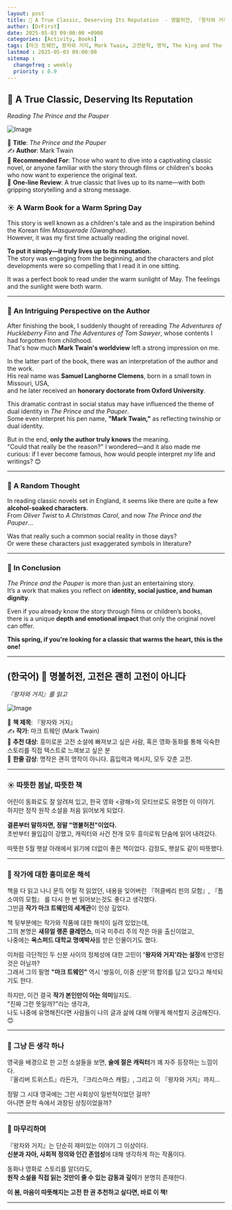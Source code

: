 ```yaml
---
layout: post
title: 📘 A True Classic, Deserving Its Reputation  - 명불허전, 『왕자와 거지』를 읽고
author: [DrFirst]
date: 2025-05-03 09:00:00 +0900
categories: [Activity, Books]
tags: [마크 트웨인, 왕자와 거지, Mark Twain, 고전문학, 명작, The king and The pauper, Samuel Langhorne Clemens, 새뮤얼 랭혼 클레먼스]
lastmod : 2025-05-03 09:00:00
sitemap :
  changefreq : weekly
  priority : 0.9
---
```



## 👑 A True Classic, Deserving Its Reputation  
_Reading *The Prince and the Pauper*_

![Image](https://github.com/user-attachments/assets/615120c5-647f-44b9-a1d7-313225a03ada)

📖 **Title**: *The Prince and the Pauper*  
✍️ **Author**: Mark Twain  
🎯 **Recommended For**: Those who want to dive into a captivating classic novel, or anyone familiar with the story through films or children's books who now want to experience the original text.  
🌟 **One-line Review**: A true classic that lives up to its name—with both gripping storytelling and a strong message.

### ☀️ A Warm Book for a Warm Spring Day

This story is well known as a children's tale and as the inspiration behind the Korean film *Masquerade (Gwanghae)*.  
However, it was my first time actually reading the original novel.  

**To put it simply—it truly lives up to its reputation.**  
The story was engaging from the beginning, and the characters and plot developments were so compelling that I read it in one sitting.  

It was a perfect book to read under the warm sunlight of May. The feelings and the sunlight were both warm.

---

### 🧠 An Intriguing Perspective on the Author

After finishing the book, I suddenly thought of rereading *The Adventures of Huckleberry Finn* and *The Adventures of Tom Sawyer*, whose contents I had forgotten from childhood.  
That's how much **Mark Twain's worldview** left a strong impression on me.  

In the latter part of the book, there was an interpretation of the author and the work.  
His real name was **Samuel Langhorne Clemens**, born in a small town in Missouri, USA,  
and he later received an **honorary doctorate from Oxford University**.

This dramatic contrast in social status may have influenced the theme of dual identity in *The Prince and the Pauper*.  
Some even interpret his pen name, **"Mark Twain,"** as reflecting twinship or dual identity.

But in the end, **only the author truly knows** the meaning.  
"Could that really be the reason?" I wondered—and it also made me curious: if I ever become famous, how would people interpret *my* life and writings? 😊

---

### 🤔 A Random Thought

In reading classic novels set in England, it seems like there are quite a few **alcohol-soaked characters**.  
From *Oliver Twist* to *A Christmas Carol*, and now *The Prince and the Pauper*…

Was that really such a common social reality in those days?  
Or were these characters just exaggerated symbols in literature?

---

### 📌 In Conclusion

*The Prince and the Pauper* is more than just an entertaining story.  
It’s a work that makes you reflect on **identity, social justice, and human dignity**.

Even if you already know the story through films or children’s books,  
there is a unique **depth and emotional impact** that only the original novel can offer.

**This spring, if you're looking for a classic that warms the heart, this is the one!**


---

## (한국어) 👑 명불허전, 고전은 괜히 고전이 아니다
_『왕자와 거지』를 읽고_

![Image](https://github.com/user-attachments/assets/615120c5-647f-44b9-a1d7-313225a03ada)

📖 **책 제목**: 『왕자와 거지』  
✍️ **작가**: 마크 트웨인 (Mark Twain)  
🎯 **추천 대상**: 흥미로운 고전 소설에 빠져보고 싶은 사람, 혹은 영화·동화를 통해 익숙한 스토리를 직접 텍스트로 느껴보고 싶은 분  
🌟 **한줄 감상**: 명작은 괜히 명작이 아니다. 흡입력과 메시지, 모두 갖춘 고전.

---

### ☀️ 따뜻한 봄날, 따뜻한 책

어린이 동화로도 잘 알려져 있고, 한국 영화 <광해>의 모티브로도 유명한 이 이야기.  
하지만 정작 원작 소설을 처음 읽어보게 되었다.  

**결론부터 말하자면, 정말 "명불허전"이었다.**  
초반부터 몰입감이 강했고, 캐릭터와 사건 전개 모두 흥미로워 단숨에 읽어 내려갔다.  

따뜻한 5월 햇살 아래에서 읽기에 더없이 좋은 책이었다. 감정도, 햇살도 같이 따뜻했다.

---

### 🧠 작가에 대한 흥미로운 해석

책을 다 읽고 나니 문득 어릴 적 읽었던, 내용을 잊어버린
『허클베리 핀의 모험』, 『톰 소여의 모험』 를 다시 한 번 읽어보는것도 좋다고 생각했다.  
그만큼 **작가 마크 트웨인의 세계관**이 인상 깊었다.  

책 뒷부분에는 작가와 작품에 대한 해석이 실려 있었는데,  
그의 본명은 **새뮤얼 랭혼 클레먼스**, 미국 미주리 주의 작은 마을 출신이었고,  
나중에는 **옥스퍼드 대학교 명예박사**를 받은 인물이기도 했다.

이처럼 극단적인 두 신분 사이의 정체성에 대한 고민이 **'왕자와 거지'라는 설정**에 반영된 것은 아닐까?  
그래서 그의 필명 **"마크 트웨인"** 역시 '쌍둥이, 이중 신분'의 함의를 담고 있다고 해석되기도 한다.

하지만, 이건 결국 **작가 본인만이 아는 의미**일지도.  
"진짜 그런 뜻일까?"라는 생각과,  
나도 나중에 유명해진다면 사람들이 나의 글과 삶에 대해 어떻게 해석할지 궁금해진다. 😊

---

### 🤔 그냥 든 생각 하나

영국을 배경으로 한 고전 소설들을 보면, **술에 절은 캐릭터**가 꽤 자주 등장하는 느낌이다.  
『올리버 트위스트』라든가, 『크리스마스 캐럴』, 그리고 이 『왕자와 거지』까지…

정말 그 시대 영국에는 그런 사회상이 일반적이었던 걸까?  
아니면 문학 속에서 과장된 상징이었을까?

---

### 📌 마무리하며

『왕자와 거지』는 단순히 재미있는 이야기 그 이상이다.  
**신분과 자아, 사회적 정의와 인간 존엄성**에 대해 생각하게 하는 작품이다.  

동화나 영화로 스토리를 알더라도,  
**원작 소설을 직접 읽는 것만이 줄 수 있는 감동과 깊이**가 분명히 존재한다.  

**이 봄, 마음이 따뜻해지는 고전 한 권 추천하고 싶다면, 바로 이 책!**

---
